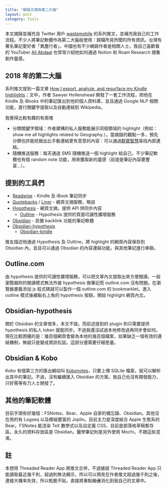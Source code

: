 ```yaml
---
title: "網路文摘與第二大腦"
layout: post
category: Tools
---
```


本文摘錄並補充自 Twitter 用戶 [wastemobile](https://twitter.com/wastemobile) 的系列推文，並補充我自己的工作流程。不少人將筆記軟體作為第二大腦般使用：歸檔所見所聞的所有資訊。台灣有著名筆記愛好者「異塵行者」，中國也有不少網路作者是相關人士。我自己喜歡看的 YouTuber [Ali Abdaal](https://www.youtube.com/user/Sepharoth64) 也常常介紹他如何通過 Notion 和 Roam Research 搜集創作靈感。

## 2018 年的第二大腦

系列推文提到一篇文章 [How I export, analyze, and resurface my Kindle highlights](https://sawyerh.medium.com/how-i-export-process-and-resurface-my-kindle-highlights-addc9de9af1a)；文中，作者 Sawyer Hollenshead 開發了一套工作流程，把他在 Kindle 及 iBooks 中的筆記匯出到他的個人資料庫，並且通過 Google NLP 相關功能，進行關鍵字提取以及自動連結到 Wikipedia。

我覺得比較有趣的有兩塊

- 分類關鍵字領域：作者建構的私人服務能展示同個領域的 highlight（例如：show me all highlights related to Geography.）。當摘錄的觀點一多，預先分類也許能挖掘出比手動連結更有意思的內容：可以通過[群眾智慧](https://en.wikipedia.org/wiki/The_Wisdom_of_Crowds)尋找內部連結。
- 隨機推送服務：每天通過 SMS 隨機推送一個 highlight 給自己。不少筆記軟體也有個 random note 功能，用來獲取新的靈感（前提是筆記內容要豐富...）。

## 提到的工具們

- [Readwise](https://readwise.io) - Kindle 及 iBook 筆記同步
- [Quotebacks](https://quotebacks.net) / [Liner](https://getliner.com/en) - 網頁文摘服務，略談
- [Hypothesis](https://hypothes.is) - 網頁文摘，提供 API 供同步內容
  - [Outline](https://outline.com) - Hypothesis 提供的頁面可讀性擴增服務
- [Obsidian](https://obsidian.md) - 具備 backlink 功能的筆記軟體
- [Obsidian-hypothesis](https://github.com/weichenw/obsidian-hypothesis-plugin)
  - [Obsidian-kindle](https://github.com/hadynz/obsidian-kindle-plugin)

推友描述他通過 Hypothesis 及 Outline，將 highlight 的網頁內容保存到 Obsidian 內，並且可以通過 Obsidian 的內容連結功能，與其他筆記進行串聯。

## Outline.com

由 hypothesis 提供的可讀性擴增服務，可以把文章內文提取出來方便閱讀。一般瀏覽器附的閱讀模式無法外接 hypothesis 做筆記而 outline.com 沒有問題。在瀏覽器書籤添加 js 程式碼就可以製作一個 outline.com 的 bookmarklet。進入 outline 模式後續點右上角的 hypothesis 按鈕，開始 highlight 網頁內文。

## Obsidian-hypothesis

關於 Obsidian 的文章很多，本文不提。而前述提到的 plugin 則只需要提供 hypothesis 的私人 token 就能同步。不過我還沒試過本地修改過再同步會如何。現在比較困擾的是：幾百個網頁會變為本地的幾百個檔案，如果缺乏一個有效的連結機制，無疑只是變成資訊松鼠。這部分還需要仔細思量。

## Obsidian & Kobo

Kobo 有個第三方的匯出網站叫 [Kobonotes](https://thekobonotes.com)，只要上傳 SQLite 檔案，就可以解析出其中的筆記。不過，沒有繼續匯入 Obsidian 的方案。我自己也沒有開發能力，只好需等有力人士開發了。

## 其他的筆記軟體

目前手頭有好幾個：FSNotes、Bear、Apple 自家的備忘錄、Obsidian。其他沒在用的有 Logseq 以及模組豐富的 Joplin。目前主力是深度結合 Apple 生態系的 Bear。FSNotes 能渲染 TeX 數學式以及自定義 CSS，目前是部落格草稿暫存區。永久的資料存放區是 Obsidian。醫學筆記則是另外使用 Mochi，不跟這些混淆。

## 註

本想用 Threaded Reader App 將推文合併，不過據說 Threaded Reader App 只能讀取最近幾千則，超過則無法顯示，所以可以預見在作者推文超過幾千則之後，連接大機率失效，所以乾脆不貼，直接將重點<del>搬運</del>消化到我自己的文章中。